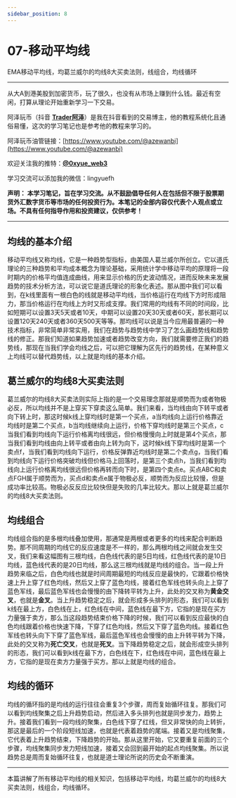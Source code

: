 ```yaml
---
sidebar_position: 8
---
```


# 07-移动平均线

EMA移动平均线，均葛兰威尔的均线8大买卖法则，线组合，均线循环

***

从大A到港美股到加密货币，玩了很久，也没有从市场上赚到什么钱。最近有空闲，打算从理论开始重新学习一下交易。

阿泽玩币（抖音 **[Trader阿泽](https://www.douyin.com/user/MS4wLjABAAAAqEqlh7v7YIirDb02iKQXWU828HEiQ81Yck9_uz_YsRo)**）是我在抖音看到的交易博主，他的教程系统化且通俗易懂，这次的学习笔记也是参考他的教程来学习的。

阿泽玩币油管链接：[https://www.youtube.com/@azewanbi](https://www.youtube.com/@azewanbi)

欢迎关注我的推特：**[@0xyue_web3](https://twitter.com/0xyue_web3)**

学习交流可以添加我的微信：lingyuefh

**声明：
本学习笔记，旨在学习交流。从不鼓励倡导任何人在包括但不限于股票期货外汇数字货币等市场的任何投资行为。本笔记的全部内容仅代表个人观点或立场。不具有任何指导作用和投资建议，仅供参考！**

***

## 均线的基本介绍

移动平均线又称均线，它是一种趋势型指标，由美国人葛兰威尔所创立。它以道氏理论的三种趋势和平均成本概念为理论基础，采用统计学中移动平均的原理将一段时期内的价格平均值连成曲线，用来显示价格的历史波动情况，进而反映未来发展趋势的技术分析方法，可以说它是道氏理论的形象化表述。那从图中我们可以看到，在k线里面有一根白色的线就是移动平均线，当价格运行在均线下方时形成阻力，那当价格运行在均线上方时又形成支撑。我们常用的均线有不同的时间段，比如短期可以设置3天5天或者10天，中期可以设置20天30天或者60天，那长期可以设置120天240天或者360天500天等等。那均线可以说是当今应用最普遍的一种技术指标，非常简单非常实用，我们在趋势与趋势线中学习了怎么画趋势线和趋势线的修正。那我们知道如果趋势加速或者趋势改变方向，我们就需要修正我们的趋势线，那现在当我们学会均线之后，可以把它理解为区先行的趋势线，在某种意义上均线可以替代趋势线，以上就是均线的基本介绍。

## 葛兰威尔的均线8大买卖法则

葛兰威尔的均线8大买卖法则实际上指的是一个交易理念那就是顺势而为或者物极必反，所以均线并不是上穿买下穿卖这么简单。我们来看，当均线由向下转平或者向下转上时，那这时候k线上穿均线时是第一个买点，a当均线向上运行价格靠近均线时是第二个买点，b当均线继续向上运行，价格下穿均线时是第三个买点，c当我们看到均线向下运行价格离均线很远，但价格慢慢向上时就是第4个买点，那当我们看到均线由向上转平或者由向上转为向下，这时候k线下穿均线时是第一个卖点f，当我们看到均线向下运行，价格反弹靠近均线时是第二个卖点g，当我们看到均线向下运行价格突破均线但价格马上回落时，是第三个卖点h，当我们看到均线向上运行价格离均线很远但价格再转而向下时，是第四个卖点e。买点ABC和卖点FGH属于顺势而为，买点d和卖点e属于物极必反，顺势而为反应比较慢，但是成功率比较高。物极必反反应比较快但是失败的几率比较大。那以上就是葛兰威尔的均线8大买卖法则。

## 均线组合

均线组合指的是多根均线叠加使用，那通常是两根或者更多的均线来配合判断趋势。那不同周期的均线它的反应速度是不一样的，那么两根均线之间就会发生交叉，我们来看这幅图有三根均线，白色线代表的是5日均线，红色线代表的是10日均线，蓝色线代表的是20日均线，那么这三根均线就是均线的组合。当一段上升趋势来临之后，白色均线也就是时间周期最短的均线反应是最快的，它跟着价格快速上升上穿了红色均线，然后又上穿了蓝色均线，接着红色军线也转头向上上穿了蓝色军线，最后蓝色军线也会慢慢的由下降转平转为上升，此处的交叉称为**黄金交叉**，也就是**金叉**。当上升趋势稳定之后，就会形成多头排列的形态，我们可以看到k线在最上方，白色线在上，红色线在中间，蓝色线在最下方，它指的是现在买方力量强于卖方，那么当这段趋势结束价格下降的时候，我们可以看到反应最快的白色均线跟着价格也快速下降，下穿了红色均线，然后又下穿了蓝色均线。接着红色军线也转头向下下穿了蓝色军线，最后蓝色军线也会慢慢的由上升转平转为下降，此处的交叉称为**死亡交叉**，也就是**死叉**。当下降趋势稳定之后，就会形成空头排列的形态，我们可以看到k线在最下方，白色线在下，红色线在中间，蓝色线在最上方，它指的是现在卖方力量强于买方。那以上就是均线的组合。


## 均线的循环

均线的循环指的是均线的运行往往会重复3个步骤，周而复始循环往复。那我们可以看到均线聚集之后上升趋势启动，然后进入多头排列也就是同步发力，趋势上升。接着我们看到一段均线的聚集，白色线下穿了红线，但又非常快的向上转折，那这是最后的一个阶段短线加速，也就是代表着趋势的尾端。接着又是均线聚集，它代表着上升趋势结束，下降趋势的开始。那从这里开始，它又要重复前面的三个步骤，均线聚集同步发力短线加速，接着又会回到最开始的起点均线聚集。所以说趋势总是周而复始循环往复，也就是道士理论所说的历史会不断重演。



***

本篇讲解了所有移动平均线的相关知识，包括移动平均线，均葛兰威尔的均线8大买卖法则，线组合，均线循环。
